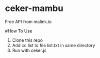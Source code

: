 # ceker-mambu

Free API from malink.io 

#How To Use 

1. Clone this repo
2. Add cc list to file list.txt in same directory 
3. Run with ceker.js
